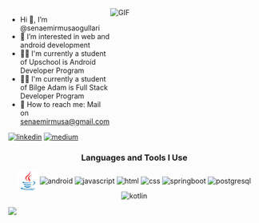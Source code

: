 <img align="right" alt="GIF" src="https://media.tenor.com/S59bPkT0pqcAAAAC/programming.gif" width="300" height="220" />

- Hi 👋, I’m @senaemirmusaogullari
- 👀 I’m interested in web and android development
- 👩‍💻 I'm currently a student of Upschool is Android Developer Program
- 👩‍💻 I'm currently a student of Bilge Adam is Full Stack Developer Program
- 📧 How to reach me: Mail on senaemirmusa@gmail.com
  
[![linkedin](https://img.shields.io/badge/Linkedin-000000?style=for-the-badge&logo=Linkedin&logoColor=blue)](https://www.linkedin.com/in/sena-emirmusaoğulları-b43358184/)
[![medium](https://img.shields.io/badge/Medium-000000?style=for-the-badge&logo=Medium&logoColor=red)](https://medium.com/@senaemirmusa)

<h3 align="center">Languages and Tools I Use</h3>

<p align="center">
  <img align="center" src="https://raw.githubusercontent.com/devicons/devicon/master/icons/java/java-original.svg" alt="java" width="40" height="40"/>
  <img align="center" src="https://developer.android.com/images/logos/android.svg" alt="android" width="40" height="40"/>
   <img align="center" src="https://logos-world.net/wp-content/uploads/2023/02/JavaScript-Logo.png" alt="javascript" width="40" height="40"/>
   <img align="center" src="https://upload.wikimedia.org/wikipedia/commons/6/61/HTML5_logo_and_wordmark.svg" alt="html" width="40" height="40"/>
   <img align="center" src="https://upload.wikimedia.org/wikipedia/commons/d/d5/CSS3_logo_and_wordmark.svg" alt="css" width="40" height="40"/>
   <img align="center" src="https://upload.wikimedia.org/wikipedia/commons/7/79/Spring_Boot.svg" alt="springboot" width="40" height="40"/>
  <img align="center" src="https://upload.wikimedia.org/wikipedia/commons/2/29/Postgresql_elephant.svg" alt="postgresql" width="40" height="40"/>
  <img align="center" src="https://www.vectorlogo.zone/logos/kotlinlang/kotlinlang-icon.svg" alt="kotlin" width="40" height="40"/>
</p>

![](https://github-profile-trophy.vercel.app/?username=senaemirmusaogullari&theme=onedark&no-frame=false&no-bg=true&margin-w=4)






<!---
senaemirmusaogullari/senaemirmusaogullari is a ✨ special ✨ repository because its `README.md` (this file) appears on your GitHub profile.
You can click the Preview link to take a look at your changes.
--->
